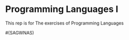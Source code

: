 Programming Languages I
========================

This rep is for The exercises of Programming Languages 

#(SAGWNAS)
